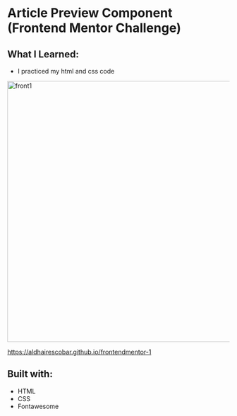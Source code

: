 # Article Preview Component (Frontend Mentor Challenge)

## What I Learned:

- I practiced my html and css code

<img width="590" alt="front1" src="https://user-images.githubusercontent.com/63808163/88422870-82c35900-cdb0-11ea-8ecc-ec71c8b5994f.PNG">

https://aldhairescobar.github.io/frontendmentor-1

## Built with:

- HTML
- CSS
- Fontawesome
